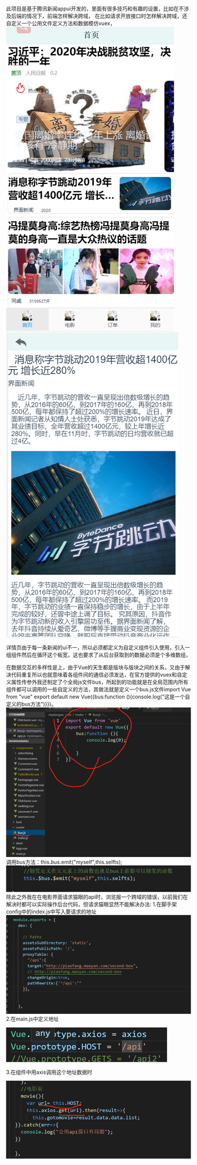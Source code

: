 此项目是基于腾讯新闻appui开发的，里面有很多技巧和有趣的设置，比如在不涉及后端的情况下，前端怎样解决跨域，
在比如请求开放接口时怎样解决跨域，还自定义一个公用文件定义方法和数据模仿vuex，
![image](https://github.com/wangxinghao-v/warehousename/blob/master/myxiaogaoserve/public/index.png)
![image](https://github.com/wangxinghao-v/warehousename/blob/master/myxiaogaoserve/public/index2.png)

详情页由于每一条新闻的ui不一，所以必须都定义为自定义组件引入使用，引入一组组件然后在循环这个板宽，这也要求了从后台获取到的数据必须是个多维数组，

在数据交互的多样性是上，由于Vue的天生都是版块与版块之间的关系，又由于解决代码重复所以也就意味着各组件间的通信必须发达，在官方提供的vuex和自定义属性传参外我还制定了个全局js文件bus，所起到的功能就是在全局范围内所有组件都可以调用的一些自定义的方法，其做法就是定义一个bus.js文件import Vue from "vue"   export default new Vue({bus:function (){console.log("这是一个自定义的bus方法")}})。
![image](https://github.com/wangxinghao-v/warehousename/blob/master/myxiaogaoserve/public/bus.jpg)
调用bus方法：this.$bus.$emit("myself",this.selfts);
![image](https://github.com/wangxinghao-v/warehousename/blob/master/img/bus1.jpg)
除此之外我在在电影界面请求猫眼的api时，浏览报一个跨域的错误，以前我们在解决时都可以实际操作后台代码，但请求猫眼显然不能解决办法:
1.在脚手架config中的index.js中写入要请求的地址
![image](https://github.com/wangxinghao-v/warehousename/blob/master/img/crossdomain.jpg)
2.在main.js中定义地址

![image](https://github.com/wangxinghao-v/warehousename/blob/master/img/crossdomain1.jpg)

3.在组件中用axis调用这个地址数据时

![image](https://github.com/wangxinghao-v/warehousename/blob/master/img/crossdomain2.jpg)




